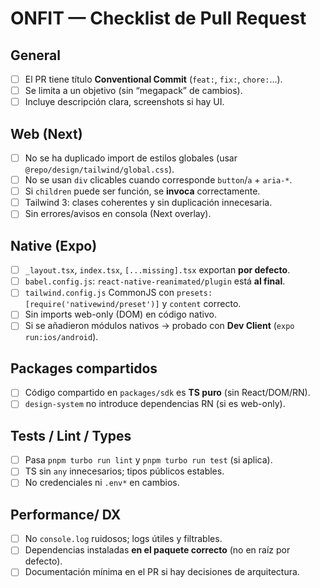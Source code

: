 
# ONFIT — Checklist de Pull Request

## General
- [ ] El PR tiene título **Conventional Commit** (`feat:`, `fix:`, `chore:`…).
- [ ] Se limita a un objetivo (sin “megapack” de cambios).
- [ ] Incluye descripción clara, screenshots si hay UI.

## Web (Next)
- [ ] No se ha duplicado import de estilos globales (usar `@repo/design/tailwind/global.css`).
- [ ] No se usan `div` clicables cuando corresponde `button`/`a` + `aria-*`.
- [ ] Si `children` puede ser función, se **invoca** correctamente.
- [ ] Tailwind 3: clases coherentes y sin duplicación innecesaria.
- [ ] Sin errores/avisos en consola (Next overlay).

## Native (Expo)
- [ ] `_layout.tsx`, `index.tsx`, `[...missing].tsx` exportan **por defecto**.
- [ ] `babel.config.js`: `react-native-reanimated/plugin` está **al final**.
- [ ] `tailwind.config.js` CommonJS con `presets: [require('nativewind/preset')]` y `content` correcto.
- [ ] Sin imports web-only (DOM) en código nativo.
- [ ] Si se añadieron módulos nativos → probado con **Dev Client** (`expo run:ios/android`).

## Packages compartidos
- [ ] Código compartido en `packages/sdk` es **TS puro** (sin React/DOM/RN).
- [ ] `design-system` no introduce dependencias RN (si es web-only).

## Tests / Lint / Types
- [ ] Pasa `pnpm turbo run lint` y `pnpm turbo run test` (si aplica).
- [ ] TS sin `any` innecesarios; tipos públicos estables.
- [ ] No credenciales ni `.env*` en cambios.

## Performance/ DX
- [ ] No `console.log` ruidosos; logs útiles y filtrables.
- [ ] Dependencias instaladas **en el paquete correcto** (no en raíz por defecto).
- [ ] Documentación mínima en el PR si hay decisiones de arquitectura.
